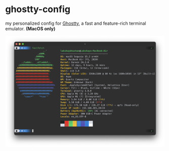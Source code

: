 # ghostty-config

my personalized config for [Ghostty](https://github.com/mitchellh/ghostty), a fast and feature-rich terminal emulator. **(MacOS only)**


![fastfetch](screenshot.png)